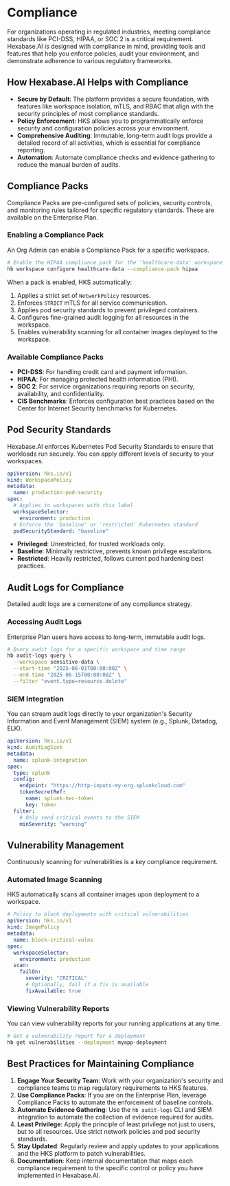 # Compliance

For organizations operating in regulated industries, meeting compliance standards like PCI-DSS, HIPAA, or SOC 2 is a critical requirement. Hexabase.AI is designed with compliance in mind, providing tools and features that help you enforce policies, audit your environment, and demonstrate adherence to various regulatory frameworks.

## How Hexabase.AI Helps with Compliance

- **Secure by Default**: The platform provides a secure foundation, with features like workspace isolation, mTLS, and RBAC that align with the security principles of most compliance standards.
- **Policy Enforcement**: HKS allows you to programmatically enforce security and configuration policies across your environment.
- **Comprehensive Auditing**: Immutable, long-term audit logs provide a detailed record of all activities, which is essential for compliance reporting.
- **Automation**: Automate compliance checks and evidence gathering to reduce the manual burden of audits.

## Compliance Packs

Compliance Packs are pre-configured sets of policies, security controls, and monitoring rules tailored for specific regulatory standards. These are available on the Enterprise Plan.

### Enabling a Compliance Pack

An Org Admin can enable a Compliance Pack for a specific workspace.

```bash
# Enable the HIPAA compliance pack for the 'healthcare-data' workspace
hb workspace configure healthcare-data --compliance-pack hipaa
```

When a pack is enabled, HKS automatically:

1.  Applies a strict set of `NetworkPolicy` resources.
2.  Enforces `STRICT` mTLS for all service communication.
3.  Applies pod security standards to prevent privileged containers.
4.  Configures fine-grained audit logging for all resources in the workspace.
5.  Enables vulnerability scanning for all container images deployed to the workspace.

### Available Compliance Packs

- **PCI-DSS**: For handling credit card and payment information.
- **HIPAA**: For managing protected health information (PHI).
- **SOC 2**: For service organizations requiring reports on security, availability, and confidentiality.
- **CIS Benchmarks**: Enforces configuration best practices based on the Center for Internet Security benchmarks for Kubernetes.

## Pod Security Standards

Hexabase.AI enforces Kubernetes Pod Security Standards to ensure that workloads run securely. You can apply different levels of security to your workspaces.

```yaml
apiVersion: hks.io/v1
kind: WorkspacePolicy
metadata:
  name: production-pod-security
spec:
  # Applies to workspaces with this label
  workspaceSelector:
    environment: production
  # Enforce the 'baseline' or 'restricted' Kubernetes standard
  podSecurityStandard: "baseline"
```

- **Privileged**: Unrestricted, for trusted workloads only.
- **Baseline**: Minimally restrictive, prevents known privilege escalations.
- **Restricted**: Heavily restricted, follows current pod hardening best practices.

## Audit Logs for Compliance

Detailed audit logs are a cornerstone of any compliance strategy.

### Accessing Audit Logs

Enterprise Plan users have access to long-term, immutable audit logs.

```bash
# Query audit logs for a specific workspace and time range
hb audit-logs query \
  --workspace sensitive-data \
  --start-time "2025-06-01T00:00:00Z" \
  --end-time "2025-06-15T00:00:00Z" \
  --filter "event.type=resource.delete"
```

### SIEM Integration

You can stream audit logs directly to your organization's Security Information and Event Management (SIEM) system (e.g., Splunk, Datadog, ELK).

```yaml
apiVersion: hks.io/v1
kind: AuditLogSink
metadata:
  name: splunk-integration
spec:
  type: splunk
  config:
    endpoint: "https://http-inputs-my-org.splunkcloud.com"
    tokenSecretRef:
      name: splunk-hec-token
      key: token
  filter:
    # Only send critical events to the SIEM
    minSeverity: "warning"
```

## Vulnerability Management

Continuously scanning for vulnerabilities is a key compliance requirement.

### Automated Image Scanning

HKS automatically scans all container images upon deployment to a workspace.

```yaml
# Policy to block deployments with critical vulnerabilities
apiVersion: hks.io/v1
kind: ImagePolicy
metadata:
  name: block-critical-vulns
spec:
  workspaceSelector:
    environment: production
  scan:
    failOn:
      severity: "CRITICAL"
      # Optionally, fail if a fix is available
      fixAvailable: true
```

### Viewing Vulnerability Reports

You can view vulnerability reports for your running applications at any time.

```bash
# Get a vulnerability report for a deployment
hb get vulnerabilities --deployment myapp-deployment
```

## Best Practices for Maintaining Compliance

1.  **Engage Your Security Team**: Work with your organization's security and compliance teams to map regulatory requirements to HKS features.
2.  **Use Compliance Packs**: If you are on the Enterprise Plan, leverage Compliance Packs to automate the enforcement of baseline controls.
3.  **Automate Evidence Gathering**: Use the `hb audit-logs` CLI and SIEM integration to automate the collection of evidence required for audits.
4.  **Least Privilege**: Apply the principle of least privilege not just to users, but to all resources. Use strict network policies and pod security standards.
5.  **Stay Updated**: Regularly review and apply updates to your applications and the HKS platform to patch vulnerabilities.
6.  **Documentation**: Keep internal documentation that maps each compliance requirement to the specific control or policy you have implemented in Hexabase.AI.

